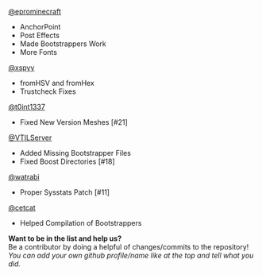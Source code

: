 ﻿[@eprominecraft](https://github.com/eprominecraft)
* AnchorPoint
* Post Effects
* Made Bootstrappers Work
* More Fonts

[@xspyy](https://github.com/xspyy)
* fromHSV and fromHex
* Trustcheck Fixes

[@t0int1337](https://github.com/t0int1337)
* Fixed New Version Meshes [#21]

[@VTILServer](https://github.com/VTILServer)
* Added Missing Bootstrapper Files
* Fixed Boost Directories [#18]

[@watrabi](https://github.com/watrabi)
* Proper Sysstats Patch [#11]

[@cetcat](https://github.com/cetcat)
* Helped Compilation of Bootstrappers

**Want to be in the list and help us?**<br>
Be a contributor by doing a helpful of changes/commits to the repository!
*You can add your own github profile/name like at the top and tell what you did.*
